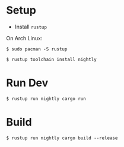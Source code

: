 # Setup

* Install `rustup`

On Arch Linux:

```
$ sudo pacman -S rustup
```

```
$ rustup toolchain install nightly
```

# Run Dev

```
$ rustup run nightly cargo run
```

# Build

```
$ rustup run nightly cargo build --release
```
